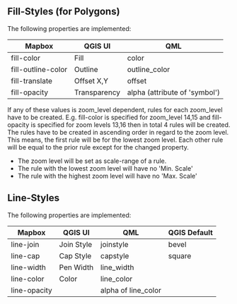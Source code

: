 ## Fill-Styles (for Polygons)
The following properties are implemented:

Mapbox | QGIS UI | QML
--- | --- | ---
fill-color | Fill | color
fill-outline-color | Outline | outline_color
fill-translate | Offset X,Y | offset
fill-opacity | Transparency | alpha (attribute of 'symbol')

If any of these values is zoom_level dependent, rules for each zoom_level have to be created.
E.g. fill-color is specified for zoom_level 14,15 and fill-opacity is
specified for zoom levels 13,16 then in total 4 rules will be created.
The rules have to be created in ascending order in regard to the zoom level.
This means, the first rule will be for the lowest zoom level.
Each other rule will be equal to the prior rule except for the changed
property.

- The zoom level will be set as scale-range of a rule.
- The rule with the lowest zoom level will have no 'Min. Scale'
- The rule with the highest zoom level will have no 'Max. Scale'




## Line-Styles
The following properties are implemented:

Mapbox | QGIS UI | QML | QGIS Default
--- | --- | --- | ---
line-join | Join Style | joinstyle | bevel
line-cap | Cap Style | capstyle | square
line-width | Pen Width | line_width
line-color | Color | line_color
line-opacity | | alpha of line_color